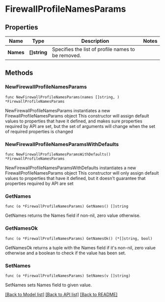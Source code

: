 # FirewallProfileNamesParams

## Properties

Name | Type | Description | Notes
------------ | ------------- | ------------- | -------------
**Names** | **[]string** | Specifies the list of profile names to be removed. | 

## Methods

### NewFirewallProfileNamesParams

`func NewFirewallProfileNamesParams(names []string, ) *FirewallProfileNamesParams`

NewFirewallProfileNamesParams instantiates a new FirewallProfileNamesParams object
This constructor will assign default values to properties that have it defined,
and makes sure properties required by API are set, but the set of arguments
will change when the set of required properties is changed

### NewFirewallProfileNamesParamsWithDefaults

`func NewFirewallProfileNamesParamsWithDefaults() *FirewallProfileNamesParams`

NewFirewallProfileNamesParamsWithDefaults instantiates a new FirewallProfileNamesParams object
This constructor will only assign default values to properties that have it defined,
but it doesn't guarantee that properties required by API are set

### GetNames

`func (o *FirewallProfileNamesParams) GetNames() []string`

GetNames returns the Names field if non-nil, zero value otherwise.

### GetNamesOk

`func (o *FirewallProfileNamesParams) GetNamesOk() (*[]string, bool)`

GetNamesOk returns a tuple with the Names field if it's non-nil, zero value otherwise
and a boolean to check if the value has been set.

### SetNames

`func (o *FirewallProfileNamesParams) SetNames(v []string)`

SetNames sets Names field to given value.



[[Back to Model list]](../README.md#documentation-for-models) [[Back to API list]](../README.md#documentation-for-api-endpoints) [[Back to README]](../README.md)


